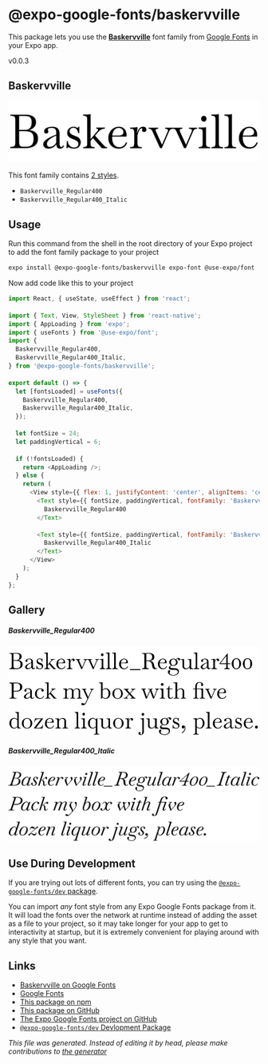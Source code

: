 # @expo-google-fonts/baskervville

This package lets you use the [**Baskervville**](https://fonts.google.com/specimen/Baskervville) font family from [Google Fonts](https://fonts.google.com/) in your Expo app.

v0.0.3

## Baskervville

![Baskervville](./font-family.png)

This font family contains [2 styles](#gallery).

- `Baskervville_Regular400`
- `Baskervville_Regular400_Italic`

## Usage

Run this command from the shell in the root directory of your Expo project to add the font family package to your project
```sh
expo install @expo-google-fonts/baskervville expo-font @use-expo/font
```

Now add code like this to your project
```js
import React, { useState, useEffect } from 'react';

import { Text, View, StyleSheet } from 'react-native';
import { AppLoading } from 'expo';
import { useFonts } from '@use-expo/font';
import {
  Baskervville_Regular400,
  Baskervville_Regular400_Italic,
} from '@expo-google-fonts/baskervville';

export default () => {
  let [fontsLoaded] = useFonts({
    Baskervville_Regular400,
    Baskervville_Regular400_Italic,
  });

  let fontSize = 24;
  let paddingVertical = 6;

  if (!fontsLoaded) {
    return <AppLoading />;
  } else {
    return (
      <View style={{ flex: 1, justifyContent: 'center', alignItems: 'center' }}>
        <Text style={{ fontSize, paddingVertical, fontFamily: 'Baskervville_Regular400' }}>
          Baskervville_Regular400
        </Text>

        <Text style={{ fontSize, paddingVertical, fontFamily: 'Baskervville_Regular400_Italic' }}>
          Baskervville_Regular400_Italic
        </Text>
      </View>
    );
  }
};

```

## Gallery

##### Baskervville_Regular400
![Baskervville_Regular400](./4f83292ed3ada742c822e6b55c57b05a68a0d27b136b872ed2cb3edaf2dd778c.ttf.png)

##### Baskervville_Regular400_Italic
![Baskervville_Regular400_Italic](./fdcacb6cacae51af7ce0b4bc57b4400feedcf38a9e21898b144205607cd15185.ttf.png)


## Use During Development

If you are trying out lots of different fonts, you can try using the [`@expo-google-fonts/dev` package](https://github.com/expo/google-fonts/tree/master/font-packages/dev#readme).

You can import *any* font style from any Expo Google Fonts package from it. It will load the fonts
over the network at runtime instead of adding the asset as a file to your project, so it may take longer
for your app to get to interactivity at startup, but it is extremely convenient
for playing around with any style that you want.

## Links

- [Baskervville on Google Fonts](https://fonts.google.com/specimen/Baskervville)
- [Google Fonts](https://fonts.google.com/)
- [This package on npm](https://www.npmjs.com/package/@expo-google-fonts/baskervville)
- [This package on GitHub](https://github.com/expo/google-fonts/tree/master/font-packages/baskervville)
- [The Expo Google Fonts project on GitHub](https://github.com/expo/google-fonts)
- [`@expo-google-fonts/dev` Devlopment Package](https://github.com/expo/google-fonts/tree/master/font-packages/dev)


*This file was generated. Instead of editing it by head, please make contributions to [the generator](https://github.com/expo/google-fonts/tree/master/packages/generator)*
